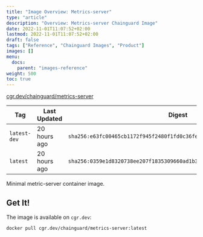 ```yaml
---
title: "Image Overview: Metrics-server"
type: "article"
description: "Overview: Metrics-server Chainguard Image"
date: 2022-11-01T11:07:52+02:00
lastmod: 2022-11-01T11:07:52+02:00
draft: false
tags: ["Reference", "Chainguard Images", "Product"]
images: []
menu:
  docs:
    parent: "images-reference"
weight: 500
toc: true
---
```


[cgr.dev/chainguard/metrics-server](https://github.com/chainguard-images/images/tree/main/images/metrics-server)

| Tag          | Last Updated | Digest                                                                    |
|--------------|--------------|---------------------------------------------------------------------------|
| `latest-dev` | 20 hours ago | `sha256:e63fc00465cb1172f945f2480f1fd0c36feb89b14faeb52ba399bcfe51d73b93` |
| `latest`     | 20 hours ago | `sha256:0359e1d8320738ee207f1835309660ad1b33ee0b3e26ca95ec1eded8aaf4d0f9` |



Minimal metric-server container image.

## Get It!

The image is available on `cgr.dev`:

```
docker pull cgr.dev/chainguard/metrics-server:latest
```
